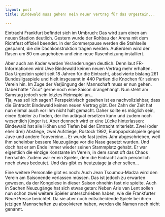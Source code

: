 ```yaml
---
layout: post
title: Bindewald muss gehen! Kein neuer Vertrag für das Urgestein...

---
```


Eintracht Frankfurt befindet sich im Umbruch: Das wird zum einen am neuen Stadion deutlich. Gestern wurde der Rohbau der Arena mit dem Richtfest offiziell beendet. In der Sommerpause werden die Stahlseile gespannt, die die Dachkonstruktion tragen werden. Außerdem wird der Rasen um 80 cm angehoben und eine neue Rasenheizung installiert.

Aber auch am Kader werden Veränderungen deutlich. Denn laut FR-Informationen wird Uwe Bindewald keinen neuen Vertrag mehr erhalten. Das Urgestein spielt seit 18 Jahren für die Eintracht, absolvierte bislang 261 Bundesligaspiele und hielt insgesamt in 440 Partien die Knochen für seinen Verein hin. Im Zuge der Verjüngung der Mannschaft muss er nun gehen. Dabei hätte "Zico" gerne noch eine Saison drangehängt. Nun steht am Samstag jedoch sein letztes Heimspiel an...  
Tja, was soll ich sagen? Perspektivisch gesehen ist es nachvollziehbar, dass die Eintracht Bindewald keinen neuen Vertrag gibt. Der Zahn der Zeit hat nun einmal auch vor ihm nicht halt gemacht. Daher sollte es möglich sein, einen Spieler zu finden, der ihn adäquat ersetzen kann und zudem noch wesentlich jünger ist. Aber dennoch wird er eine Lücke hinterlassen: Bindewald hat alle Höhen und Tiefen bei der Eintracht miterlebt. Zwei (oder eher drei) Abstiege, zwei Aufstiege, Rostock 1992, Europapokalspiele gegen Juve und andere Topvereine... Er wurde fast jedes Jahr abgeschrieben, weil ihm scheinbar bessere Neuzugänge vor die Nase gesetzt wurden. Und doch hat er am Ende immer wieder seinen Stammplatz gehabt. Er war eigentlich die einzige Konstante im Verein, in dem sonst oft das Chaos herrschte. Zudem war er ein Spieler, dem die Eintracht auch persönlich noch etwas bedeutet. Und das gibt es heutzutage ja eher selten...

Eine weitere Personalie gibt es noch: Auch Jean Tsoumou-Madza wird den Verein am Saisonende verlassen müssen. Das ist jedoch zu erwarten gewesen, da der Kongolese in dieser Saison ohnehin fast nie spielte. Auch in Sachen Neuzugänge hat sich etwas getan: Neben Arie van Lent sollen nun schon zwei weitere Spieler unterschrieben haben, wie die Frankfurter Neue Presse berichtet. Da sie aber noch entscheidende Spiele bei ihren jetzigen Mannschaften zu absolvieren haben, werden die Namen noch nicht genannt.
